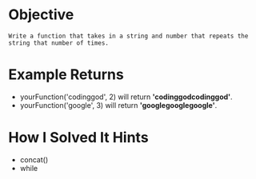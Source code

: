 # Objective
    Write a function that takes in a string and number that repeats the string that number of times.

# Example Returns

* yourFunction('codinggod', 2) will return **'codinggodcodinggod'**.
* yourFunction('google', 3) will return **'googlegooglegoogle'**.

# How I Solved It Hints

* concat()
* while